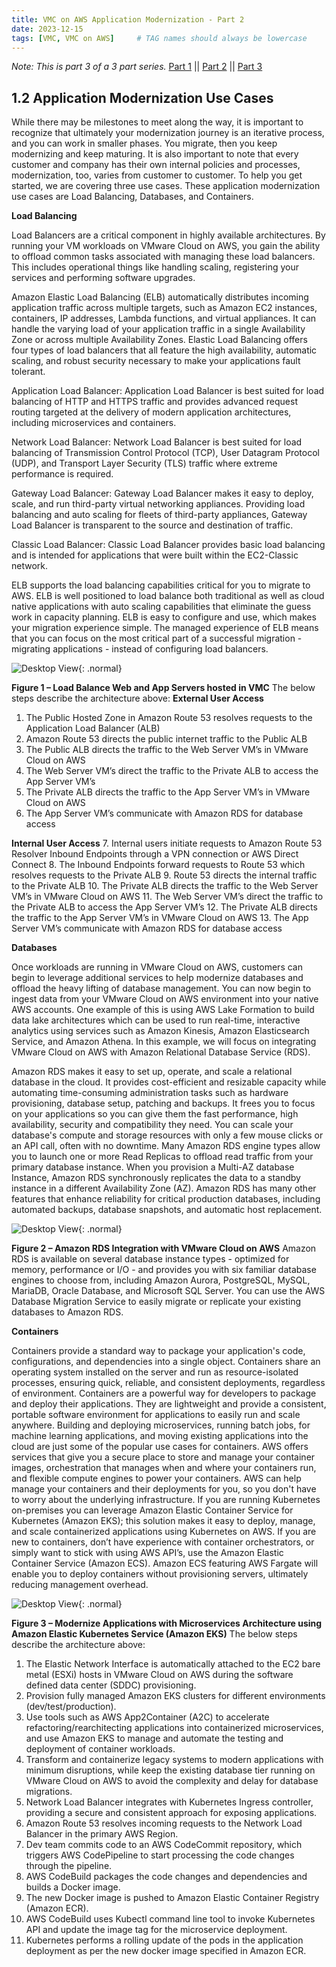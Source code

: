 ```yaml
---
title: VMC on AWS Application Modernization - Part 2
date: 2023-12-15
tags: [VMC, VMC on AWS]     # TAG names should always be lowercase
---
```

*Note: This is part 3 of a 3 part series.* 
[Part 1](/posts/AWS-VMC-App-Modernization-Part1)   \||   [Part 2](/posts/AWS-VMC-App-Modernization-Part2)   \||   [Part 3](/posts/AWS-VMC-App-Modernization-Part3)

## 1.2	Application Modernization Use Cases

While there may be milestones to meet along the way, it is important to recognize that ultimately your modernization journey is an iterative process, and you can work in smaller phases. You migrate, then you keep modernizing and keep maturing. It is also important to note that every customer and company has their own internal policies and processes, modernization, too, varies from customer to customer. To help you get started, we are covering three use cases. These application modernization use cases are Load Balancing, Databases, and Containers.

**Load Balancing**

Load Balancers are a critical component in highly available architectures. By running your VM workloads on VMware Cloud on AWS, you gain the ability to offload common tasks associated with managing these load balancers. This includes operational things like handling scaling, registering your services and performing software upgrades.

Amazon Elastic Load Balancing (ELB) automatically distributes incoming application traffic across multiple targets, such as Amazon EC2 instances, containers, IP addresses, Lambda functions, and virtual appliances. It can handle the varying load of your application traffic in a single Availability Zone or across multiple Availability Zones. Elastic Load Balancing offers four types of load balancers that all feature the high availability, automatic scaling, and robust security necessary to make your applications fault tolerant.

Application Load Balancer: Application Load Balancer is best suited for load balancing of HTTP and HTTPS traffic and provides advanced request routing targeted at the delivery of modern application architectures, including microservices and containers. 

Network Load Balancer: Network Load Balancer is best suited for load balancing of Transmission Control Protocol (TCP), User Datagram Protocol (UDP), and Transport Layer Security (TLS) traffic where extreme performance is required.

Gateway Load Balancer: Gateway Load Balancer makes it easy to deploy, scale, and run third-party virtual networking appliances. Providing load balancing and auto scaling for fleets of third-party appliances, Gateway Load Balancer is transparent to the source and destination of traffic.

Classic Load Balancer: Classic Load Balancer provides basic load balancing and is intended for applications that were built within the EC2-Classic network.

ELB supports the load balancing capabilities critical for you to migrate to AWS. ELB is well positioned to load balance both traditional as well as cloud native applications with auto scaling capabilities that eliminate the guess work in capacity planning. ELB is easy to configure and use, which makes your migration experience simple. The managed experience of ELB means that you can focus on the most critical part of a successful migration - migrating applications - instead of configuring load balancers.

![Desktop View](/assets/posts/vmc_design_p2/1.png){: .normal}

**Figure 1 – Load Balance Web and App Servers hosted in VMC**
The below steps describe the architecture above:
**External User Access**
1.	The Public Hosted Zone in Amazon Route 53 resolves requests to the Application Load Balancer (ALB)
2.	Amazon Route 53 directs the public internet traffic to the Public ALB
3.	The Public ALB directs the traffic to the Web Server VM’s in VMware Cloud on AWS
4.	The Web Server VM’s direct the traffic to the Private ALB to access the App Server VM’s
5.	The Private ALB directs the traffic to the App Server VM’s in VMware Cloud on AWS
6.	The App Server VM’s communicate with Amazon RDS for database access

**Internal User Access**
7.	Internal users initiate requests to Amazon Route 53 Resolver Inbound Endpoints through a VPN connection or AWS Direct Connect
8.	The Inbound Endpoints forward requests to Route 53 which resolves requests to the Private ALB
9.	Route 53 directs the internal traffic to the Private ALB
10.	The Private ALB directs the traffic to the Web Server VM’s in VMware Cloud on AWS
11.	The Web Server VM’s direct the traffic to the Private ALB to access the App Server VM’s
12.	The Private ALB directs the traffic to the App Server VM’s in VMware Cloud on AWS
13.	The App Server VM’s communicate with Amazon RDS for database access


**Databases**

Once workloads are running in VMware Cloud on AWS, customers can begin to leverage additional services to help modernize databases and offload the heavy lifting of database management. You can now begin to ingest data from your VMware Cloud on AWS environment into your native AWS accounts. One example of this is using AWS Lake Formation to build data lake architectures which can be used to run real-time, interactive analytics using services such as Amazon Kinesis, Amazon Elasticsearch Service, and Amazon Athena. In this example, we will focus on integrating VMware Cloud on AWS with Amazon Relational Database Service (RDS).

Amazon RDS makes it easy to set up, operate, and scale a relational database in the cloud. It provides cost-efficient and resizable capacity while automating time-consuming administration tasks such as hardware provisioning, database setup, patching and backups. It frees you to focus on your applications so you can give them the fast performance, high availability, security and compatibility they need.
You can scale your database's compute and storage resources with only a few mouse clicks or an API call, often with no downtime. Many Amazon RDS engine types allow you to launch one or more Read Replicas to offload read traffic from your primary database instance. When you provision a Multi-AZ database Instance, Amazon RDS synchronously replicates the data to a standby instance in a different Availability Zone (AZ). Amazon RDS has many other features that enhance reliability for critical production databases, including automated backups, database snapshots, and automatic host replacement.

![Desktop View](/assets/posts/vmc_design_p2/2.png){: .normal}

**Figure 2 – Amazon RDS Integration with VMware Cloud on AWS**
Amazon RDS is available on several database instance types - optimized for memory, performance or I/O - and provides you with six familiar database engines to choose from, including Amazon Aurora, PostgreSQL, MySQL, MariaDB, Oracle Database, and Microsoft SQL Server. You can use the AWS Database Migration Service to easily migrate or replicate your existing databases to Amazon RDS. 

**Containers**

Containers provide a standard way to package your application's code, configurations, and dependencies into a single object. Containers share an operating system installed on the server and run as resource-isolated processes, ensuring quick, reliable, and consistent deployments, regardless of environment. Containers are a powerful way for developers to package and deploy their applications. They are lightweight and provide a consistent, portable software environment for applications to easily run and scale anywhere. Building and deploying microservices, running batch jobs, for machine learning applications, and moving existing applications into the cloud are just some of the popular use cases for containers.
AWS offers services that give you a secure place to store and manage your container images, orchestration that manages when and where your containers run, and flexible compute engines to power your containers. AWS can help manage your containers and their deployments for you, so you don't have to worry about the underlying infrastructure. If you are running Kubernetes on-premises you can leverage Amazon Elastic Container Service for Kubernetes (Amazon EKS); this solution makes it easy to deploy, manage, and scale containerized applications using Kubernetes on AWS. If you are new to containers, don’t have experience with container orchestrators, or simply want to stick with using AWS API’s, use the Amazon Elastic Container Service (Amazon ECS). Amazon ECS featuring AWS Fargate will enable you to deploy containers without provisioning servers, ultimately reducing management overhead. 
 
![Desktop View](/assets/posts/vmc_design_p2/3.png){: .normal}

**Figure 3 – Modernize Applications with Microservices Architecture using Amazon Elastic Kubernetes Service (Amazon EKS)**
The below steps describe the architecture above:
1.	The Elastic Network Interface is automatically attached to the EC2 bare metal (ESXi) hosts in VMware Cloud on AWS during the software defined data center (SDDC) provisioning.
2.	Provision fully managed Amazon EKS clusters for different environments (dev/test/production).
3.	Use tools such as AWS App2Container (A2C) to accelerate refactoring/rearchitecting applications into containerized microservices, and use Amazon EKS to manage and automate the testing and deployment of container workloads.
4.	Transform and containerize legacy systems to modern applications with minimum disruptions, while keep the existing database tier running on VMware Cloud on AWS to avoid the complexity and delay for database migrations.
5.	Network Load Balancer integrates with Kubernetes Ingress controller, providing a secure and consistent approach for exposing applications.
6.	Amazon Route 53 resolves incoming requests to the Network Load Balancer in the primary AWS Region.
7.	Dev team commits code to an AWS CodeCommit repository, which triggers AWS CodePipeline to start processing the code changes through the pipeline.
8.	AWS CodeBuild packages the code changes and dependencies and builds a Docker image.
9.	The new Docker image is pushed to Amazon Elastic Container Registry (Amazon ECR).
10.	AWS CodeBuild uses Kubectl command line tool to invoke Kubernetes API and update the image tag for the microservice deployment.
11.	Kubernetes performs a rolling update of the pods in the application deployment as per the new docker image specified in Amazon ECR.
